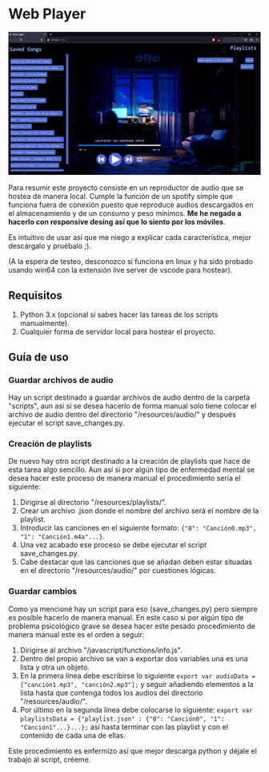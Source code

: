 # Web Player
<img title= "Player Image" src = "https://github.com/BanNeophiliatic/web_player/blob/main/player.png"/>

Para resumir este proyecto consiste en un reproductor de audio que se hostea de manera local. Cumple la función de un spotify simple que funciona fuera de conexión puesto que reproduce audios descargados en el almacenamiento y de un consumo y peso mínimos. **Me he negado a hacerlo con responsive desing así que lo siento por los móviles**.

Es intuitivo de usar así que me niego a explicar cada característica, mejor descárgalo y pruébalo ;).

(A la espera de testeo, desconozco si funciona en linux y ha sido probado usando win64 con la extensión live server de vscode para hostear).

## Requisitos
1. Python 3.x (opcional si sabes hacer las tareas de los scripts manualmente).
2. Cualquier forma de servidor local para hostear el proyecto.

## Guía de uso
### Guardar archivos de audio
Hay un script destinado a guardar archivos de audio dentro de la carpeta "scripts", aun así si se desea hacerlo de forma manual solo tiene colocar el archivo de audio dentro del directorio "/resources/audio/" y después ejecutar el script save_changes.py.

### Creación de playlists
De nuevo hay otro script destinado a la creación de playlists que hace de esta tarea algo sencillo. Aun así si por algún tipo de enfermedad mental se desea hacer este proceso de manera manual el procedimiento sería el siguiente:

1. Dirigirse al directorio "/resources/playlists/".
2. Crear un archivo .json donde el nombre del archivo será el nombre de la playlist.
3. Introducir las canciones en el siguiente formato: `{"0": "Canción0.mp3", "1": "Canción1.m4a"...}`.
4. Una vez acabado ese proceso se debe ejecutar el script save_changes.py.
5. Cabe destacar que las canciones que se añadan deben estar situadas en el directorio "/resources/audio/" por cuestiones lógicas.

### Guardar cambios
Como ya mencioné hay un script para eso (save_changes.py) pero siempre es posible hacerlo de manera manual. En este caso si por algún tipo de problema psicológico grave se desea hacer este pesado procedimiento de manera manual este es el orden a seguir:
1. Dirigirse al archivo "/javascript/functions/info.js".
2. Dentro del propio archivo se van a exportar dos variables una es una lista y otra un objeto.
3. En la primera línea debe escribirse lo siguiente `export var audioData = ["canción1.mp3", "canción2.mp3"];` y seguir añadiendo elementos a la lista hasta que contenga todos los audios del directorio "/resources/audio/".
4. Por último en la segunda línea debe colocarse lo siguiente: `export var playlistsData = {"playlist.json" : {"0": "Canción0", "1": "Canción1"...}...};` así hasta terminar con las playlist y con el contenido de cada una de ellas.

Este procedimiento es enfermizo así que mejor descarga python y déjale el trabajo al script, créeme.
